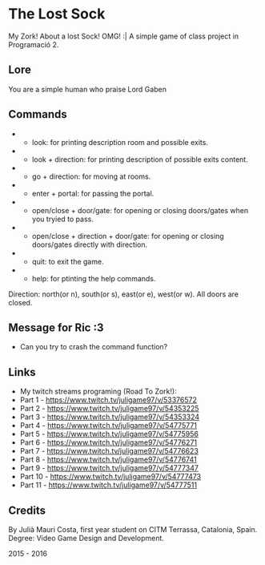 <snippet>
  <content>
  
# The Lost Sock
My Zork! About a lost Sock! OMG! :| A simple game of class project in Programació 2.

## Lore

You are a simple human who praise Lord Gaben

## Commands

* - look: for printing description room and possible exits.
* - look + direction: for printing description of possible exits content.
* - go + direction: for moving at rooms.
* - enter + portal: for passing the portal.
* - open/close + door/gate: for opening or closing doors/gates when you tryied to pass.
* - open/close + direction + door/gate: for opening or closing doors/gates directly with direction.
* - quit: to exit the game.
* - help: for ptinting the help commands.
	
Direction: north(or n), south(or s), east(or e), west(or w).
All doors are closed.

## Message for Ric :3

* Can you try to crash the command function?

## Links

* My twitch streams programing (Road To Zork!):
 * Part 1 - https://www.twitch.tv/juligame97/v/53376572
 * Part 2 - https://www.twitch.tv/juligame97/v/54353225
 * Part 3 - https://www.twitch.tv/juligame97/v/54353324
 * Part 4 - https://www.twitch.tv/juligame97/v/54775771
 * Part 5 - https://www.twitch.tv/juligame97/v/54775956
 * Part 6 - https://www.twitch.tv/juligame97/v/54776271
 * Part 7 - https://www.twitch.tv/juligame97/v/54776623
 * Part 8 - https://www.twitch.tv/juligame97/v/54776741
 * Part 9 - https://www.twitch.tv/juligame97/v/54777347
 * Part 10 - https://www.twitch.tv/juligame97/v/54777473
 * Part 11 - https://www.twitch.tv/juligame97/v/54777511
 
## Credits
By Julià Mauri Costa, first year student on CITM Terrassa, Catalonia, Spain.
Degree: Video Game Design and Development.

2015 - 2016

</snippet>
